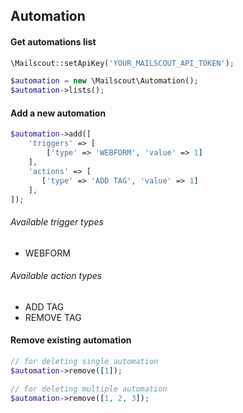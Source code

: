 ## Automation

#### Get automations list

```php
\Mailscout::setApiKey('YOUR_MAILSCOUT_API_TOKEN');

$automation = new \Mailscout\Automation();
$automation->lists();
```

#### Add a new automation

```php
$automation->add([
    'triggers' => [
        ['type' => 'WEBFORM', 'value' => 1]
    ],
    'actions' => [
       ['type' => 'ADD TAG', 'value' => 1]
    ],
]);
```

###### Available trigger types

- WEBFORM

###### Available action types

- ADD TAG
- REMOVE TAG

#### Remove existing automation

```php
// for deleting single automation
$automation->remove([1]);

// for deleting multiple automation
$automation->remove([1, 2, 3]);
```